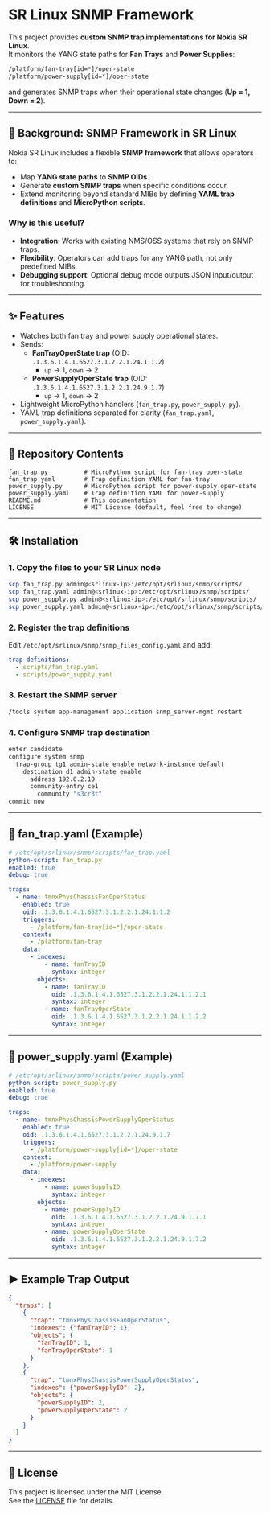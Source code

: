 # SR Linux SNMP Framework

This project provides **custom SNMP trap implementations for Nokia SR Linux**.  
It monitors the YANG state paths for **Fan Trays** and **Power Supplies**:

```bash
/platform/fan-tray[id=*]/oper-state
/platform/power-supply[id=*]/oper-state
```

and generates SNMP traps when their operational state changes (**Up = 1, Down = 2**).

---

## 📖 Background: SNMP Framework in SR Linux

Nokia SR Linux includes a flexible **SNMP framework** that allows operators to:

- Map **YANG state paths** to **SNMP OIDs**.
- Generate **custom SNMP traps** when specific conditions occur.
- Extend monitoring beyond standard MIBs by defining **YAML trap definitions** and **MicroPython scripts**.

### Why is this useful?

- **Integration**: Works with existing NMS/OSS systems that rely on SNMP traps.
- **Flexibility**: Operators can add traps for any YANG path, not only predefined MIBs.
- **Debugging support**: Optional debug mode outputs JSON input/output for troubleshooting.

---

## ✨ Features

- Watches both fan tray and power supply operational states.
- Sends:
  - **FanTrayOperState trap** (OID: `.1.3.6.1.4.1.6527.3.1.2.2.1.24.1.1.2`)  
    - `up` → 1, `down` → 2
  - **PowerSupplyOperState trap** (OID: `.1.3.6.1.4.1.6527.3.1.2.2.1.24.9.1.7`)  
    - `up` → 1, `down` → 2
- Lightweight MicroPython handlers (`fan_trap.py`, `power_supply.py`).
- YAML trap definitions separated for clarity (`fan_trap.yaml`, `power_supply.yaml`).

---

## 📂 Repository Contents

```
fan_trap.py          # MicroPython script for fan-tray oper-state
fan_trap.yaml        # Trap definition YAML for fan-tray
power_supply.py      # MicroPython script for power-supply oper-state
power_supply.yaml    # Trap definition YAML for power-supply
README.md            # This documentation
LICENSE              # MIT License (default, feel free to change)
```

---

## 🛠 Installation

### 1. Copy the files to your SR Linux node

```bash
scp fan_trap.py admin@<srlinux-ip>:/etc/opt/srlinux/snmp/scripts/
scp fan_trap.yaml admin@<srlinux-ip>:/etc/opt/srlinux/snmp/scripts/
scp power_supply.py admin@<srlinux-ip>:/etc/opt/srlinux/snmp/scripts/
scp power_supply.yaml admin@<srlinux-ip>:/etc/opt/srlinux/snmp/scripts/
```

### 2. Register the trap definitions

Edit `/etc/opt/srlinux/snmp/snmp_files_config.yaml` and add:

```yaml
trap-definitions:
  - scripts/fan_trap.yaml
  - scripts/power_supply.yaml
```

### 3. Restart the SNMP server

```bash
/tools system app-management application snmp_server-mgmt restart
```

### 4. Configure SNMP trap destination

```bash
enter candidate
configure system snmp
  trap-group tg1 admin-state enable network-instance default
    destination d1 admin-state enable
      address 192.0.2.10
      community-entry ce1
        community "s3cr3t"
commit now
```

---

## 📑 fan_trap.yaml (Example)

```yaml
# /etc/opt/srlinux/snmp/scripts/fan_trap.yaml
python-script: fan_trap.py
enabled: true
debug: true

traps:
  - name: tmnxPhysChassisFanOperStatus
    enabled: true
    oid: .1.3.6.1.4.1.6527.3.1.2.2.1.24.1.1.2
    triggers:
      - /platform/fan-tray[id=*]/oper-state
    context:
      - /platform/fan-tray
    data:
      - indexes:
          - name: fanTrayID
            syntax: integer
        objects:
          - name: fanTrayID
            oid: .1.3.6.1.4.1.6527.3.1.2.2.1.24.1.1.2.1
            syntax: integer
          - name: fanTrayOperState
            oid: .1.3.6.1.4.1.6527.3.1.2.2.1.24.1.1.2.2
            syntax: integer
```

---

## 📑 power_supply.yaml (Example)

```yaml
# /etc/opt/srlinux/snmp/scripts/power_supply.yaml
python-script: power_supply.py
enabled: true
debug: true

traps:
  - name: tmnxPhysChassisPowerSupplyOperStatus
    enabled: true
    oid: .1.3.6.1.4.1.6527.3.1.2.2.1.24.9.1.7
    triggers:
      - /platform/power-supply[id=*]/oper-state
    context:
      - /platform/power-supply
    data:
      - indexes:
          - name: powerSupplyID
            syntax: integer
        objects:
          - name: powerSupplyID
            oid: .1.3.6.1.4.1.6527.3.1.2.2.1.24.9.1.7.1
            syntax: integer
          - name: powerSupplyOperState
            oid: .1.3.6.1.4.1.6527.3.1.2.2.1.24.9.1.7.2
            syntax: integer
```

---

## ▶️ Example Trap Output

```json
{
  "traps": [
    {
      "trap": "tmnxPhysChassisFanOperStatus",
      "indexes": {"fanTrayID": 1},
      "objects": {
        "fanTrayID": 1,
        "fanTrayOperState": 1
      }
    },
    {
      "trap": "tmnxPhysChassisPowerSupplyOperStatus",
      "indexes": {"powerSupplyID": 2},
      "objects": {
        "powerSupplyID": 2,
        "powerSupplyOperState": 2
      }
    }
  ]
}
```

---

## 📜 License

This project is licensed under the MIT License.  
See the [LICENSE](LICENSE) file for details.
